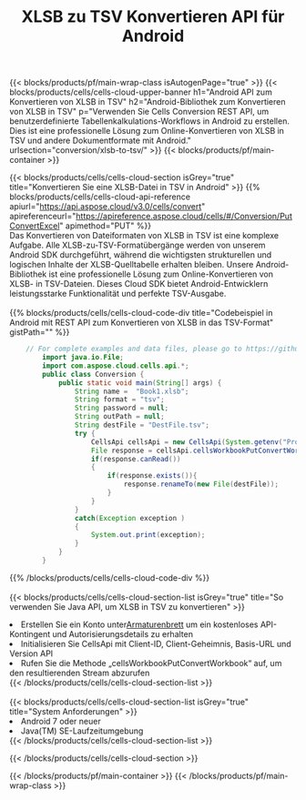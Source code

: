 ﻿---
title:  XLSB zu TSV Konvertieren API für Android
description:  Verwenden von Aspose.Cells Cloud SDK für Android zum Konvertieren einer XLSB-Formatdatei in eine TSV-Formatdatei.
url: /de/android/conversion/xlsb-to-tsv/
---
{{< blocks/products/pf/main-wrap-class isAutogenPage="true" >}}
{{< blocks/products/cells/cells-cloud-upper-banner h1="Android API zum Konvertieren von XLSB in TSV" h2="Android-Bibliothek zum Konvertieren von XLSB in TSV" p="Verwenden Sie Cells Conversion REST API, um benutzerdefinierte Tabellenkalkulations-Workflows in Android zu erstellen. Dies ist eine professionelle Lösung zum Online-Konvertieren von XLSB in TSV und andere Dokumentformate mit Android." urlsection="conversion/xlsb-to-tsv/" >}}
{{< blocks/products/pf/main-container >}}

{{< blocks/products/cells/cells-cloud-section isGrey="true" title="Konvertieren Sie eine XLSB-Datei in TSV in Android" >}}
{{% blocks/products/cells/cells-cloud-api-reference apiurl="https://api.aspose.cloud/v3.0/cells/convert" apireferenceurl="https://apireference.aspose.cloud/cells/#/Conversion/PutConvertExcel" apimethod="PUT" %}}
<br/>
Das Konvertieren von Dateiformaten von XLSB in TSV ist eine komplexe Aufgabe. Alle XLSB-zu-TSV-Formatübergänge werden von unserem Android SDK durchgeführt, während die wichtigsten strukturellen und logischen Inhalte der XLSB-Quelltabelle erhalten bleiben. Unsere Android-Bibliothek ist eine professionelle Lösung zum Online-Konvertieren von XLSB- in TSV-Dateien. Dieses Cloud SDK bietet Android-Entwicklern leistungsstarke Funktionalität und perfekte TSV-Ausgabe.
<br/>
<br/>
{{% blocks/products/cells/cells-cloud-code-div title="Codebeispiel in Android mit REST API zum Konvertieren von XLSB in das TSV-Format" gistPath="" %}}
 
```java
    // For complete examples and data files, please go to https://github.com/aspose-cells-cloud/aspose-cells-cloud-android/
        import java.io.File;
        import com.aspose.cloud.cells.api.*;
        public class Conversion {
            public static void main(String[] args) {
                String name =  "Book1.xlsb";
                String format = "tsv";
                String password = null;
                String outPath = null;
                String destFile = "DestFile.tsv";
                try {
                    CellsApi cellsApi = new CellsApi(System.getenv("ProductClientId"), System.getenv("ProductClientSecret"));
                    File response = cellsApi.cellsWorkbookPutConvertWorkbook(new File(name), format, password, outPath, null,null);            
                    if(response.canRead())
                    {
                        if(response.exists()){
                            response.renameTo(new File(destFile));
                        }                
                    }
                }
                catch(Exception exception )
                {
                    System.out.print(exception);
                }
            }
        }
```
 
{{% /blocks/products/cells/cells-cloud-code-div %}}
<br/>
<br/>
{{< blocks/products/cells/cells-cloud-section-list isGrey="true" title="So verwenden Sie Java API, um XLSB in TSV zu konvertieren" >}}
<li> Erstellen Sie ein Konto unter<a href="https://dashboard.aspose.cloud/">Armaturenbrett</a> um ein kostenloses API-Kontingent und Autorisierungsdetails zu erhalten</li>
<li>Initialisieren Sie CellsApi mit Client-ID, Client-Geheimnis, Basis-URL und Version API</li>
<li>Rufen Sie die Methode „cellsWorkbookPutConvertWorkbook“ auf, um den resultierenden Stream abzurufen</li>
{{< /blocks/products/cells/cells-cloud-section-list >}}
<br/>
<br/>
{{< blocks/products/cells/cells-cloud-section-list isGrey="true" title="System Anforderungen" >}}
<li>Android 7 oder neuer</li>
<li>Java(TM) SE-Laufzeitumgebung</li>
{{< /blocks/products/cells/cells-cloud-section-list >}}

{{< /blocks/products/cells/cells-cloud-section >}}

{{< /blocks/products/pf/main-container >}}
{{< /blocks/products/pf/main-wrap-class >}}
